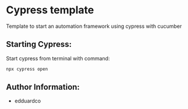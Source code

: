 # Cypress template

Template to start an automation framework using cypress with cucumber
 
## Starting Cypress:

Start cypress from terminal with command:

```bash
npx cypress open
```

## Author Information:

- edduardco

